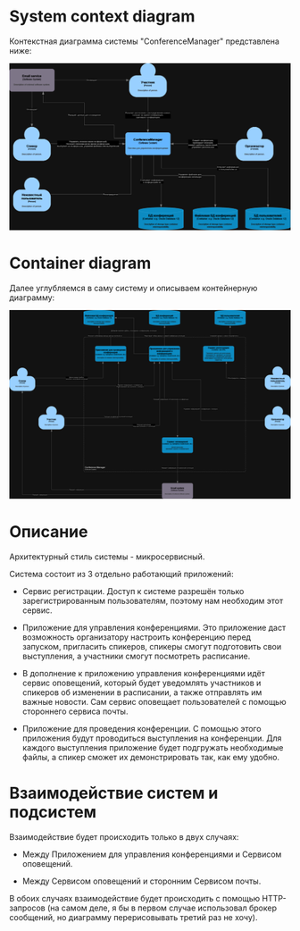 # System context diagram

Контекстная диаграмма системы "ConferenceManager" представлена ниже:

![Context diagram](../pictures/c4_context_png.png)


# Container diagram

Далее углубляемся в саму систему и описываем контейнерную диаграмму:

![Container diagram](../pictures/c4_container_png.png)


# Описание

Архитектурный стиль системы - микросервисный.

Система состоит из 3 отдельно работающий приложений:

- Сервис регистрации. Доступ к системе разрешён только зарегистрированным пользователям, поэтому нам необходим этот сервис.

- Приложение для управления конференциями. Это приложение даст возможность организатору настроить конференцию перед запуском, пригласить спикеров, спикеры смогут подготовить свои выступления, а участники смогут посмотреть расписание.

- В дополнение к приложению управления конференциями идёт сервис оповещений, который будет уведомлять участников и спикеров об изменении в расписании, а также отправлять им важные новости. Сам сервис оповещает пользователей с помощью стороннего сервиса почты.

- Приложение для проведения конференции. С помощью этого приложения будут проводиться выступления на конференции. Для каждого выступления приложение будет подгружать необходимые файлы, а спикер сможет их демонстрировать так, как ему удобно.


# Взаимодействие систем и подсистем

Взаимодействие будет происходить только в двух случаях:

- Между Приложением для управления конференциями и Сервисом оповещений.

- Между Сервисом оповещений и сторонним Сервисом почты.

В обоих случаях взаимодействие будет происходить с помощью HTTP-запросов (на самом деле, я бы в первом случае использовал брокер сообщений, но диаграмму перерисовывать третий раз не хочу).